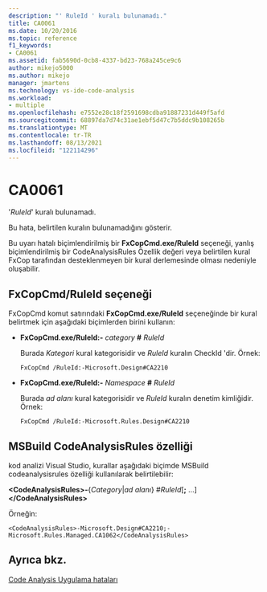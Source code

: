 ```yaml
---
description: "' RuleId ' kuralı bulunamadı."
title: CA0061
ms.date: 10/20/2016
ms.topic: reference
f1_keywords:
- CA0061
ms.assetid: fab5690d-0cb8-4337-bd23-768a245ce9c6
author: mikejo5000
ms.author: mikejo
manager: jmartens
ms.technology: vs-ide-code-analysis
ms.workload:
- multiple
ms.openlocfilehash: e7552e28c18f2591698cdba91887231d449f5afd
ms.sourcegitcommit: 68897da7d74c31ae1ebf5d47c7b5ddc9b108265b
ms.translationtype: MT
ms.contentlocale: tr-TR
ms.lasthandoff: 08/13/2021
ms.locfileid: "122114296"
---
```

# <a name="ca0061"></a>CA0061
'*RuleId*' kuralı bulunamadı.

Bu hata, belirtilen kuralın bulunamadığını gösterir.

Bu uyarı hatalı biçimlendirilmiş bir **FxCopCmd.exe/RuleId** seçeneği, yanlış biçimlendirilmiş bir CodeAnalysisRules Özellik değeri veya belirtilen kural FxCop tarafından desteklenmeyen bir kural derlemesinde olması nedeniyle oluşabilir.

## <a name="fxcopcmd-ruleid-option"></a>FxCopCmd/RuleId seçeneği
FxCopCmd komut satırındaki **FxCopCmd.exe/RuleId** seçeneğinde bir kural belirtmek için aşağıdaki biçimlerden birini kullanın:

- **FxCopCmd.exe/RuleId:-** *category* **#** *RuleId*

     Burada *Kategori* kural kategorisidir ve *RuleId* kuralın CheckId 'dir. Örnek:

    ```
    FxCopCmd /RuleId:-Microsoft.Design#CA2210
    ```

- **FxCopCmd.exe/RuleId:-** *Namespace* **#** *RuleId*

     Burada *ad alanı* kural kategorisidir ve *RuleId* kuralın denetim kimliğidir. Örnek:

    ```
    FxCopCmd /RuleId:-Microsoft.Rules.Design#CA2210
    ```

## <a name="msbuild-codeanalysisrules-property"></a>MSBuild CodeAnalysisRules özelliği
kod analizi Visual Studio, kurallar aşağıdaki biçimde MSBuild codeanalysisrules özelliği kullanılarak belirtilebilir:

**\<CodeAnalysisRules>-**{*Category*&#124;*ad alanı*} #*RuleId*[**;** ...]**\</CodeAnalysisRules>**

Örneğin:

```
<CodeAnalysisRules>-Microsoft.Design#CA2210;-Microsoft.Rules.Managed.CA1062</CodeAnalysisRules>
```

## <a name="see-also"></a>Ayrıca bkz.
[Code Analysis Uygulama hataları](../code-quality/code-analysis-application-errors.md)
